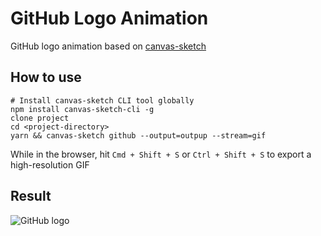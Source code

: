 # GitHub Logo Animation
GitHub logo animation based on [canvas-sketch](https://github.com/mattdesl/canvas-sketch)

## How to use
```
# Install canvas-sketch CLI tool globally
npm install canvas-sketch-cli -g
clone project
cd <project-directory>
yarn && canvas-sketch github --output=outpup --stream=gif
```
While in the browser, hit `Cmd + Shift + S` or `Ctrl + Shift + S` to export a high-resolution GIF

## Result
![GitHub logo](output/2019.08.14-10.15.26.gif)
